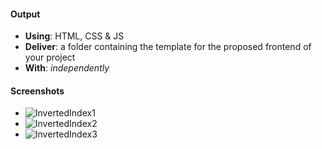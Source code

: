 #### Output
- **Using**: HTML, CSS & JS
- **Deliver**: a folder containing the template for the proposed frontend of your project
- **With**: *independently*

#### Screenshots
- ![InvertedIndex1](http://i.imgur.com/5RbodoH.png)
- ![InvertedIndex2](http://i.imgur.com/MIy5P7m.png)
- ![InvertedIndex3](http://i.imgur.com/iqFLtBD.png)